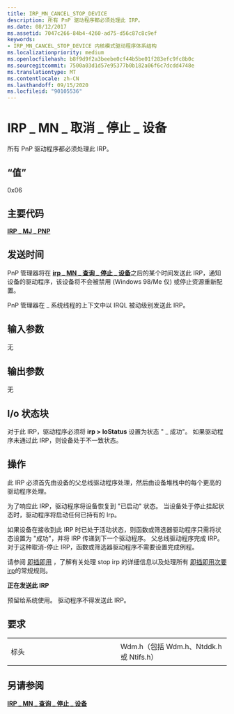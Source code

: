 ```yaml
---
title: IRP_MN_CANCEL_STOP_DEVICE
description: 所有 PnP 驱动程序都必须处理此 IRP。
ms.date: 08/12/2017
ms.assetid: 7047c266-84b4-4260-ad75-d56c87c8c9ef
keywords:
- IRP_MN_CANCEL_STOP_DEVICE 内核模式驱动程序体系结构
ms.localizationpriority: medium
ms.openlocfilehash: b8f9d9f2a3beebe0cf44b5be01f283efc9fc8b0c
ms.sourcegitcommit: 7500a03d1d57e95377b0b182a06f6c7dcdd4748e
ms.translationtype: MT
ms.contentlocale: zh-CN
ms.lasthandoff: 09/15/2020
ms.locfileid: "90105536"
---
```

# <a name="irp_mn_cancel_stop_device"></a>IRP \_ MN \_ 取消 \_ 停止 \_ 设备


所有 PnP 驱动程序都必须处理此 IRP。

## <a name="value"></a>“值”

0x06

<a name="major-code"></a>主要代码
----------

[**IRP \_ MJ \_ PNP**](irp-mj-pnp.md)

<a name="when-sent"></a>发送时间
---------

PnP 管理器将在 [**irp \_ MN \_ 查询 \_ 停止 \_ 设备**](irp-mn-query-stop-device.md)之后的某个时间发送此 IRP，通知设备的驱动程序，该设备将不会被禁用 (Windows 98/Me 仅) 或停止资源重新配置。

PnP 管理器在 \_ 系统线程的上下文中以 IRQL 被动级别发送此 IRP。

## <a name="input-parameters"></a>输入参数


无

## <a name="output-parameters"></a>输出参数


无

## <a name="io-status-block"></a>I/o 状态块


对于此 IRP，驱动程序必须将 **irp &gt; IoStatus** 设置为状态 " \_ 成功"。 如果驱动程序未通过此 IRP，则设备处于不一致状态。

<a name="operation"></a>操作
---------

此 IRP 必须首先由设备的父总线驱动程序处理，然后由设备堆栈中的每个更高的驱动程序处理。

为了响应此 IRP，驱动程序将设备恢复到 "已启动" 状态。 当设备处于停止挂起状态时，驱动程序将启动任何已持有的 Irp。

如果设备在接收到此 IRP 时已处于活动状态，则函数或筛选器驱动程序只需将状态设置为 "成功"，并将 IRP 传递到下一个驱动程序。 父总线驱动程序完成 IRP。 对于这种取消-停止 IRP，函数或筛选器驱动程序不需要设置完成例程。

请参阅 [即插即用](./introduction-to-plug-and-play.md) ，了解有关处理 stop irp 的详细信息以及处理所有 [即插即用次要 irp](plug-and-play-minor-irps.md)的常规规则。

**正在发送此 IRP**

预留给系统使用。 驱动程序不得发送此 IRP。

<a name="requirements"></a>要求
------------

<table>
<colgroup>
<col width="50%" />
<col width="50%" />
</colgroup>
<tbody>
<tr class="odd">
<td><p>标头</p></td>
<td>Wdm.h（包括 Wdm.h、Ntddk.h 或 Ntifs.h）</td>
</tr>
</tbody>
</table>

## <a name="see-also"></a>另请参阅


[**IRP \_ MN \_ 查询 \_ 停止 \_ 设备**](irp-mn-query-stop-device.md)

 

 




